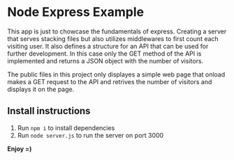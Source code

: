 # Node Express Example

This app is just to chowcase the fundamentals of express.
Creating a server that serves stacking files but also utilizes middlewares to first count each visiting user.
It also defines a structure for an API that can be used for further development.
In this case only the GET method of the API is implemented and returns a JSON object with the number of visitors.

The public files in this project only displayes a simple web page that onload makes a GET request to the API and retrives the number of visitors and displays it on the page.

## Install instructions

1. Run `npm i` to install dependencies
2. Run `node server.js` to run the server on port 3000


**Enjoy =)**